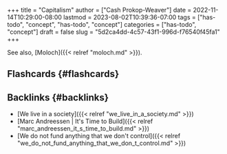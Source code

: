+++
title = "Capitalism"
author = ["Cash Prokop-Weaver"]
date = 2022-11-14T10:29:00-08:00
lastmod = 2023-08-02T10:39:36-07:00
tags = ["has-todo", "concept", "has-todo", "concept"]
categories = ["has-todo", "concept"]
draft = false
slug = "5d2ca4dd-4c57-43f1-996d-f76540f45fa1"
+++

See also, [Moloch]({{< relref "moloch.md" >}}).


## Flashcards {#flashcards}


## Backlinks {#backlinks}

-   [We live in a society]({{< relref "we_live_in_a_society.md" >}})
-   [Marc Andreessen | It's Time to Build]({{< relref "marc_andreessen_it_s_time_to_build.md" >}})
-   [We do not fund anything that we don't control]({{< relref "we_do_not_fund_anything_that_we_don_t_control.md" >}})
